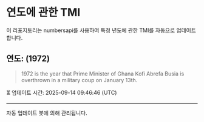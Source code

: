 
# 연도에 관한 TMI

이 리포지토리는 numbersapi를 사용하여 특정 년도에 관한 TMI를 자동으로 업데이트합니다.

## 연도: (1972)
> 1972 is the year that Prime Minister of Ghana Kofi Abrefa Busia is overthrown in a military coup on January 13th.

⏳ 업데이트 시간: 2025-09-14 09:46:46 (UTC)

---
자동 업데이트 봇에 의해 관리됩니다.
